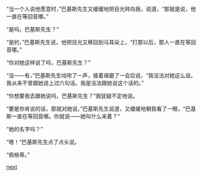 
“当一个人说他愿意时，”巴基斯先生又缓缓地把目光转向我，说道，“那就是说，他一直在等回音哪。”

“是吗，巴基斯先生？”

“是的，”巴基斯先生说，他把目光又移回到马耳朵上，“打那以后，那人一直在等回音哪。”

“你对她这样说了吗，巴基斯先生？”

“没——有，”巴基斯先生咕哝了一声，接着琢磨了一会后说，“我没法对她这么说。我从来不曾跟她说上过六句话。我是没法跟她说这个话的。”

“你想要我去跟她说吗，巴基斯先生？”我犹疑不定地说。

“要是你肯说的话，那就对她说，”巴基斯先生说道，又缓缓地朝我看了一眼，“巴基斯一直在等回音哪。你就说——她叫什么来着？”

“她的名字吗？”

“嗯！”巴基斯先生点了点头说。

“佩格蒂。”

[next](page108.md)